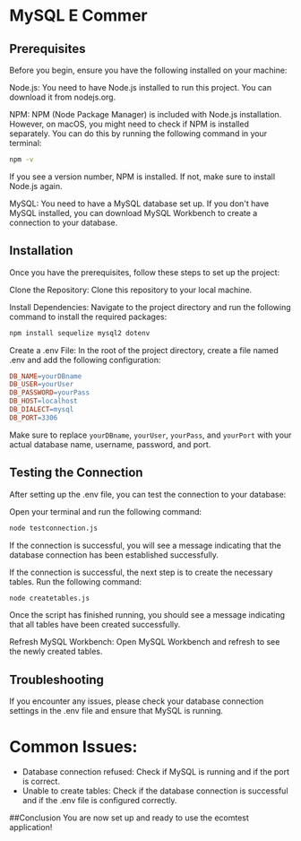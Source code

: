 # MySQL E Commer
## Prerequisites
Before you begin, ensure you have the following installed on your machine:

Node.js: You need to have Node.js installed to run this project. You can download it from nodejs.org.

NPM: NPM (Node Package Manager) is included with Node.js installation. However, on macOS, you might need to check if NPM is installed separately. You can do this by running the following command in your terminal:

```bash
npm -v
```
If you see a version number, NPM is installed. If not, make sure to install Node.js again.

MySQL: You need to have a MySQL database set up. If you don't have MySQL installed, you can download MySQL Workbench to create a connection to your database.

## Installation
Once you have the prerequisites, follow these steps to set up the project:

Clone the Repository: Clone this repository to your local machine.

Install Dependencies: Navigate to the project directory and run the following command to install the required packages:

```bash
npm install sequelize mysql2 dotenv
```
Create a .env File: In the root of the project directory, create a file named .env and add the following configuration:

```makefile
DB_NAME=yourDBname
DB_USER=yourUser
DB_PASSWORD=yourPass
DB_HOST=localhost
DB_DIALECT=mysql
DB_PORT=3306
```
Make sure to replace `yourDBname`, `yourUser`, `yourPass`, and `yourPort` with your actual database name, username, password, and port.

## Testing the Connection
After setting up the .env file, you can test the connection to your database:

Open your terminal and run the following command:

```bash
node testconnection.js
```
If the connection is successful, you will see a message indicating that the database connection has been established successfully.

If the connection is successful, the next step is to create the necessary tables. Run the following command:

```bash
node createtables.js
```
Once the script has finished running, you should see a message indicating that all tables have been created successfully.

Refresh MySQL Workbench: Open MySQL Workbench and refresh to see the newly created tables.

## Troubleshooting
If you encounter any issues, please check your database connection settings in the .env file and ensure that MySQL is running.

# Common Issues:

* Database connection refused: Check if MySQL is running and if the port is correct.
* Unable to create tables: Check if the database connection is successful and if the .env file is configured correctly.

##Conclusion
You are now set up and ready to use the ecomtest application!
